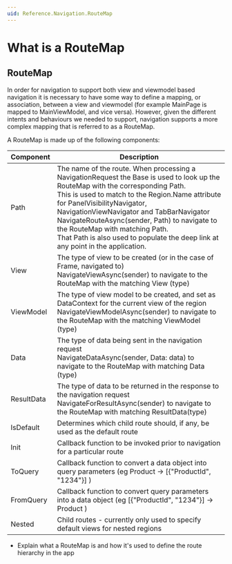 ```yaml
---
uid: Reference.Navigation.RouteMap
---
```

# What is a RouteMap

## RouteMap

In order for navigation to support both view and viewmodel based navigation it is necessary to have some way to define a mapping, or association, between a view and viewmodel (for example MainPage is mapped to MainViewModel, and vice versa).  However, given the different intents and behaviours we needed to support, navigation supports a more complex mapping that is referred to as a RouteMap.

A RouteMap is made up of the following components:

| Component  | Description                                                                                                                      |
|------------|----------------------------------------------------------------------------------------------------------------------------------|
| Path       | The name of the route. When processing a NavigationRequest the Base is used to look up the RouteMap with the corresponding Path.<br>This is used to match to the Region.Name attribute for PanelVisibilityNavigator, NavigationViewNavigator and TabBarNavigator<br>NavigateRouteAsync(sender, Path) to navigate to the RouteMap with matching Path.<br>That Path is also used to populate the deep link at any point in the application. |
| View       | The type of view to be created (or in the case of Frame, navigated to)<br>NavigateViewAsync<Tview>(sender) to navigate to the RouteMap with the matching View (type) |
| ViewModel  | The type of view model to be created, and set as DataContext for the current view of the region<br>NavigateViewModelAsync<TViewModel>(sender) to navigate to the RouteMap with the matching ViewModel (type) |
| Data       | The type of data being sent in the navigation request<br>NavigateDataAsync(sender, Data: data) to navigate to the RouteMap with matching Data (type) |
| ResultData | The type of data to be returned in the response to the navigation request<br>NavigateForResultAsync<TResultData>(sender) to navigate to the RouteMap with matching ResultData(type) |
| IsDefault  | Determines which child route should, if any, be used as the default route                                                        |
| Init       | Callback function to be invoked prior to navigation for a particular route                                                       |
| ToQuery    | Callback function to convert a data object into query parameters (eg Product -> [{"ProductId", "1234"}] )                        |
| FromQuery  | Callback function to convert query parameters into a data object (eg [{"ProductId", "1234"}] -> Product )                        |
| Nested     | Child routes - currently only used to specify default views for nested regions                                                   |

- Explain what a RouteMap is and how it's used to define the route hierarchy in the app
